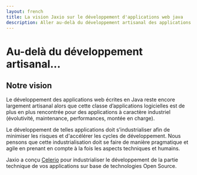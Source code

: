 ```yaml
---
layout: french
title: La vision Jaxio sur le développement d'applications web java
description: Aller au-delà du développement artisanal des applications java 
---
```

# Au-delà du développement artisanal...
## Notre vision


Le développement des applications web écrites en Java reste encore largement artisanal alors que cette
classe d’applications logicielles est de plus en plus rencontrée pour des applications à caractère industriel
(évolutivité, maintenance, performances, montée en charge).



Le développement de telles applications doit s’industrialiser afin de minimiser les risques
et d'accélérer les cycles de développement. Nous pensons que cette industrialisation doit se faire de manière
pragmatique et agile en prenant en compte à la fois les aspects techniques et humains.



Jaxio a conçu <a href="celerio.html">Celerio</a> pour industrialiser le développement 
de la partie technique de vos applications sur base de technologies Open Source.

